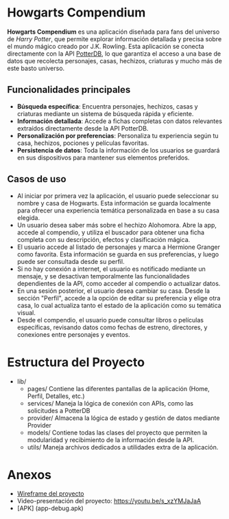 # Howgarts Compendium

**Howgarts Compendium** es una aplicación diseñada para fans del universo de *Harry Potter*, que permite explorar información detallada y precisa sobre el mundo mágico creado por J.K. Rowling. Esta aplicación se conecta directamente con la API [PotterDB](https://potterdb.com/), lo que garantiza el acceso a una base de datos que recolecta personajes, casas, hechizos, criaturas y mucho más de este basto universo.

## Funcionalidades principales

- **Búsqueda específica**: Encuentra personajes, hechizos, casas y criaturas mediante un sistema de búsqueda rápida y eficiente.
- **Información detallada**: Accede a fichas completas con datos relevantes extraídos directamente desde la API PotterDB.
- **Personalización por preferencias**: Personaliza tu experiencia según tu casa, hechizos, pociones y películas favoritas.
- **Persistencia de datos**: Toda la información de los usuarios se guardará en sus dispositivos para mantener sus elementos preferidos.

## Casos de uso
- Al iniciar por primera vez la aplicación, el usuario puede seleccionar su nombre y casa de Hogwarts. Esta información se guarda localmente para ofrecer una experiencia temática personalizada en base a su casa elegida.
- Un usuario desea saber más sobre el hechizo Alohomora. Abre la app, accede al compendio, y utiliza el buscador para obtener una ficha completa con su descripción, efectos y clasificación mágica.
- El usuario accede al listado de personajes y marca a Hermione Granger como favorita. Esta información se guarda en sus preferencias, y luego puede ser consultada desde su perfil.
- Si no hay conexión a internet, el usuario es notificado mediante un mensaje, y se desactivan temporalmente las funcionalidades dependientes de la API, como acceder al compendio o actualizar datos.
- En una sesión posterior, el usuario desea cambiar su casa. Desde la sección "Perfil", accede a la opción de editar su preferencia y elige otra casa, lo cual actualiza tanto el estado de la aplicación como su temática visual.
- Desde el compendio, el usuario puede consultar libros o películas específicas, revisando datos como fechas de estreno, directores, y conexiones entre personajes y eventos.

# Estructura del Proyecto

- lib/
  - pages/ Contiene las diferentes pantallas de la aplicación (Home, Perfil, Detalles, etc.)
  - services/ Maneja la lógica de conexión con APIs, como las solicitudes a PotterDB
  - provider/ Almacena la lógica de estado y gestión de datos mediante Provider
  - models/ Contiene todas las clases del proyecto que permiten la modularidad y recibimiento de la información desde la API.
  - utils/ Maneja archivos dedicados a utilidades extra de la aplicación.

# Anexos
- [Wireframe del proyecto](https://drive.google.com/file/d/1FbzjnW2xx8KoXnVahpZ2RUmN0pvkAgFP/view?usp=sharing)
- Video-presentación del proyecto: https://youtu.be/s_xzYMJaJaA
- [APK] (app-debug.apk)
